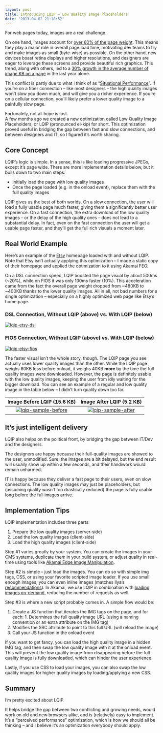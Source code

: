 ```yaml
---
layout: post
title: Introducing LQIP – Low Quality Image Placeholders
date: '2013-04-02 21:18:52'
---
```



For web pages today, images are a real challenge.

On one hand, images account for [over 60% of the page weight](http://httparchive.org/interesting.php#bytesperpage). This means they play a major role in overall page load time, motivating dev teams to try and make images as small (byte-wise) as possible. On the other hand, new devices boast retina displays and higher resolutions, and designers are eager to leverage these screens and provide beautiful rich graphics. This trend, along with others, led to a [30% growth in the average number of image KB on a page](http://httparchive.org/trends.php#bytesImg&reqImg) in the last year alone.

This conflict is partly due to what I think of as “[Situational Performance](http://calendar.perfplanet.com/2012/situational-performance-optimization-the-next-frontier/)”. If you’re on a fiber connection – like most designers – the high quality images won’t slow you down much, and will give you a richer experience. If you’re on a cellular connection, you’ll likely prefer a lower quality image to a painfully slow page.

Fortunately, not all hope is lost.  
 A few months ago we created a new optimization called Low Quality Image Placeholders, or LQIP (pronounced el-kip) for short. This optimization proved useful in bridging the gap between fast and slow connections, and between designers and IT, so I figured it’s worth sharing.


## Core Concept

LQIP’s logic is simple. In a sense, this is like loading progressive JPEGs, except it’s page wide. There are more implementation details below, but it boils down to two main steps:

- Initially load the page with low quality images
- Once the page loaded (e.g. in the onload event), replace them with the full quality images

LQIP gives us the best of both worlds. On a slow connection, the user will load a fully usable page much faster, giving them a significantly better user experience. On a fast connection, the extra download of the low quality images – or the delay of the high quality ones – does not lead to a substantial delay. In fact, even on the fast connection the user will get a usable page faster, and they’ll get the full rich visuals a moment later.


## Real World Example

Here’s an example of the [Etsy](http://www.etsy.com/) homepage loaded with and without LQIP. Note that Etsy isn’t actually applying this optimization – I made a static copy of their homepage and applied the optimization to it using Akamai FEO.

On a DSL connection speed, LQIP boosted the page visual by about 500ms (~20%), while on FIOS it was only 100ms faster (10%). This acceleration came from the fact the overall page weight dropped from ~480KB to ~400KB thanks to the lower quality images. All in all, not bad numbers for a single optimization – especially on a highly optimized web page like Etsy’s home page.

### DSL Connection, Without LQIP (above) vs. With LQIP (below)

[![lqip-etsy-dsl](http://res.cloudinary.com/guypo-blog/image/upload/v1431082695/lqip-etsy-dsl_u0lxnh.png)](http://res.cloudinary.com/guypo-blog/image/upload/v1431082695/lqip-etsy-dsl_u0lxnh.png)

### FIOS Connection, Without LQIP (above) vs. With LQIP (below)

[![lqip-etsy-fios](http://res.cloudinary.com/guypo-blog/image/upload/v1431082695/lqip-etsy-fios_ndnb0e.png)](http://res.cloudinary.com/guypo-blog/image/upload/v1431082695/lqip-etsy-fios_ndnb0e.png)

The faster visual isn’t the whole story, though. The LQIP page you see actually uses lower quality images than the other. While the LQIP page weighs 80KB less before onload, it weighs 40KB **more** by the time the full quality images were downloaded. However, the page is definitely usable with the low quality images, keeping the user from idly waiting for the bigger download. You can see an example of a regular and low quality image in the table below – I didn’t turn quality down too far.

Image Before LQIP (15.6 KB) | Image After LQIP (5.2 KB)
:--------------------------:|:-------------------------:
[![lqip-sample-before](http://res.cloudinary.com/guypo-blog/image/upload/v1431082696/lqip-sample-before_egzl4w.jpg)](http://res.cloudinary.com/guypo-blog/image/upload/v1431082696/lqip-sample-before_egzl4w.jpg) | [![lqip-sample-after](http://res.cloudinary.com/guypo-blog/image/upload/v1431082696/lqip-sample-after_pjihjb.jpg)](http://res.cloudinary.com/guypo-blog/image/upload/v1431082696/lqip-sample-after_pjihjb.jpg)


## It’s just intelligent delivery

LQIP also helps on the political front, by bridging the gap between IT/Dev and the designers.

The designers are happy because their full-quality images are showed to the user, unmodified. Sure, the images are a bit delayed, but the end result will usually show up within a few seconds, and their handiwork would remain unharmed.

IT is happy because they deliver a fast page to their users, even on slow connections. The low quality images may just be placeholders, but (assuming quality wasn’t too drastically reduced) the page is fully usable long before the full images arrive.


## Implementation Tips

LQIP implementation includes three parts:

1. Prepare the low quality images (server-side)
2. Load the low quality images (client-side)
3. Load the high quality images (client-side)

Step #1 varies greatly by your system. You can create the images in your CMS systems, duplicate them in your build system, or adjust quality in real-time using tools like [Akamai Edge Image Manipulation](http://www.akamai.com/service).

Step #2 is simple – just load the images. You can do so with simple img tags, CSS, or using your favorite scripted image loader. If you use small enough images, you can even inline images (matches Ilya’s [recommendations](https://docs.google.com/presentation/d/1qbqqcfjz3YwocRZu2led3CzhjHjcTvvQVSYET0QYyL4/edit?forcehl=1&hl=en#slide=id.g33a803cd_4_64)). In Akamai, we use LQIP in combination with [loading images on-demand](http://www.guypo.com/the-impact-of-image-optimization/), reducing the number of requests as well.

Step #3 is where a new script probably comes in. A simple flow would be:

1. Create a JS function that iterates the IMG tags on the page, and for each: 1. Determines the full quality image URL (using a naming convention or an extra attribute on the IMG tag)
2. Modifies the SRC attribute to point to this full URL (will reload the image)
2. Call your JS function in the onload event

If you want to get fancy, you can load the high quality image in a hidden IMG tag, and then swap the low quality image with it at the onload event. This will prevent the low quality image from disappearing before the full quality image is fully downloaded, which can hinder the user experience.

Lastly, if you use CSS to load your images, you can also swap the low quality images for higher quality images by loading/applying a new CSS.


## Summary

I’m pretty excited about LQIP.

It helps bridge the gap between two conflicting and growing needs, would work on old and new browsers alike, and is (relatively) easy to implement. It’s a “perceived performance” optimization, which is how we should all be thinking – and I believe it’s an optimization everybody should apply.
